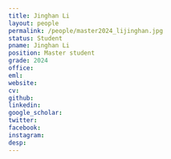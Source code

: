 ```yaml
---
title: Jinghan Li
layout: people
permalink: /people/master2024_lijinghan.jpg
status: Student
pname: Jinghan Li
position: Master student
grade: 2024
office: 
eml: 
website: 
cv: 
github: 
linkedin:
google_scholar: 
twitter: 
facebook: 
instagram:
desp: 
---
```

